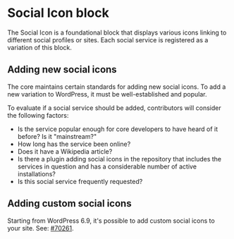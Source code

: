 # Social Icon block

The Social Icon is a foundational block that displays various icons linking to different social profiles or sites. Each social service is registered as a variation of this block.


## Adding new social icons

The core maintains certain standards for adding new social icons. To add a new variation to WordPress, it must be well-established and popular.

To evaluate if a social service should be added, contributors will consider the following factors:

* Is the service popular enough for core developers to have heard of it before? Is it "mainstream?"
* How long has the service been online?
* Does it have a Wikipedia article?
* Is there a plugin adding social icons in the repository that includes the services in question and has a considerable number of active installations?
* Is this social service frequently requested?


## Adding custom social icons

Starting from WordPress 6.9, it's possible to add custom social icons to your site. See: [#70261](https://github.com/WordPress/gutenberg/pull/70261).
